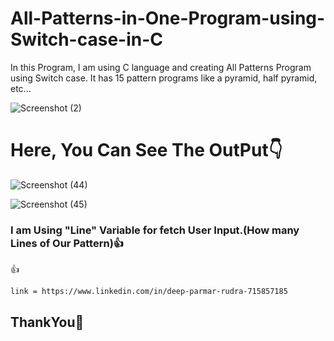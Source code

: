 # All-Patterns-in-One-Program-using-Switch-case-in-C
In this Program, I am using C language and creating All Patterns Program using Switch case. It has 15 pattern programs like a pyramid, half pyramid, etc...

![Screenshot (2)](https://user-images.githubusercontent.com/70055380/140621047-c252c706-a4b4-4f8a-bbe5-cec8b56ae0d1.png)

# Here, You Can See The OutPut:point_down:

![Screenshot (44)](https://user-images.githubusercontent.com/70055380/140621051-e02ad838-e3a9-41ff-adee-6506059f8f5d.png)

![Screenshot (45)](https://user-images.githubusercontent.com/70055380/140621054-55fc84f8-f048-457a-8d34-8743cf517018.png)


### I am Using "Line" Variable for fetch User Input.(How many Lines of Our Pattern):+1:
:thumbsup:


    link = https://www.linkedin.com/in/deep-parmar-rudra-715857185

## ThankYou:pray:
